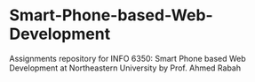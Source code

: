 # Smart-Phone-based-Web-Development
Assignments repository for INFO 6350: Smart Phone based Web Development at Northeastern University by Prof. Ahmed Rabah
